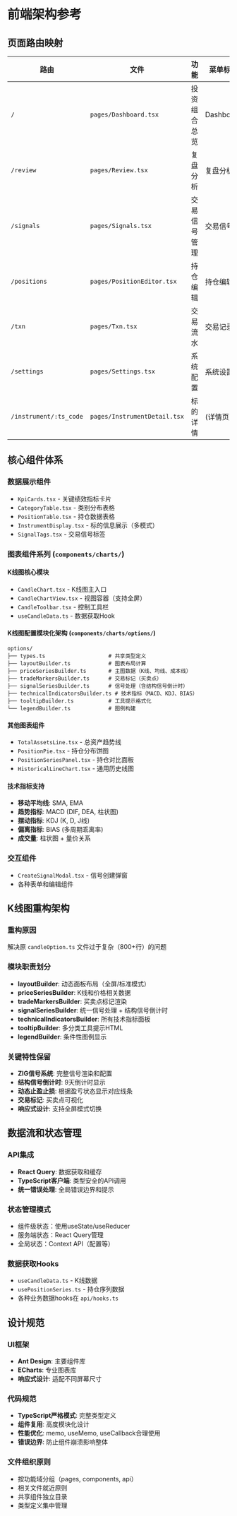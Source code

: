 # 前端架构参考

## 页面路由映射
| 路由 | 文件 | 功能 | 菜单标题 |
|-----|------|------|---------|
| `/` | `pages/Dashboard.tsx` | 投资组合总览 | Dashboard |
| `/review` | `pages/Review.tsx` | 复盘分析 | 复盘分析 |
| `/signals` | `pages/Signals.tsx` | 交易信号管理 | 交易信号 |
| `/positions` | `pages/PositionEditor.tsx` | 持仓编辑 | 持仓编辑 |
| `/txn` | `pages/Txn.tsx` | 交易流水 | 交易记录 |
| `/settings` | `pages/Settings.tsx` | 系统配置 | 系统设置 |
| `/instrument/:ts_code` | `pages/InstrumentDetail.tsx` | 标的详情 | (详情页) |

## 核心组件体系

### 数据展示组件
- `KpiCards.tsx` - 关键绩效指标卡片
- `CategoryTable.tsx` - 类别分布表格
- `PositionTable.tsx` - 持仓数据表格
- `InstrumentDisplay.tsx` - 标的信息展示（多模式）
- `SignalTags.tsx` - 交易信号标签

### 图表组件系列 (`components/charts/`)

#### K线图核心模块
- `CandleChart.tsx` - K线图主入口
- `CandleChartView.tsx` - 视图容器（支持全屏）
- `CandleToolbar.tsx` - 控制工具栏
- `useCandleData.ts` - 数据获取Hook

#### K线图配置模块化架构 (`components/charts/options/`)
```
options/
├── types.ts                    # 共享类型定义
├── layoutBuilder.ts            # 图表布局计算  
├── priceSeriesBuilder.ts       # 主图数据（K线、均线、成本线）
├── tradeMarkersBuilder.ts      # 交易标记（买卖点）
├── signalSeriesBuilder.ts      # 信号处理（含结构信号倒计时）
├── technicalIndicatorsBuilder.ts # 技术指标（MACD、KDJ、BIAS）
├── tooltipBuilder.ts           # 工具提示格式化
└── legendBuilder.ts            # 图例构建
```

#### 其他图表组件
- `TotalAssetsLine.tsx` - 总资产趋势线
- `PositionPie.tsx` - 持仓分布饼图
- `PositionSeriesPanel.tsx` - 持仓对比面板
- `HistoricalLineChart.tsx` - 通用历史线图

#### 技术指标支持
- **移动平均线**: SMA, EMA
- **趋势指标**: MACD (DIF, DEA, 柱状图)
- **摆动指标**: KDJ (K, D, J线)
- **偏离指标**: BIAS (多周期乖离率)
- **成交量**: 柱状图 + 量价关系

### 交互组件
- `CreateSignalModal.tsx` - 信号创建弹窗
- 各种表单和编辑组件

## K线图重构架构

### 重构原因
解决原 `candleOption.ts` 文件过于复杂（800+行）的问题

### 模块职责划分
- **layoutBuilder**: 动态面板布局（全屏/标准模式）
- **priceSeriesBuilder**: K线和价格相关数据
- **tradeMarkersBuilder**: 买卖点标记渲染
- **signalSeriesBuilder**: 统一信号处理 + 结构信号倒计时
- **technicalIndicatorsBuilder**: 所有技术指标面板
- **tooltipBuilder**: 多分类工具提示HTML
- **legendBuilder**: 条件性图例显示

### 关键特性保留
- **ZIG信号系统**: 完整信号渲染和配置
- **结构信号倒计时**: 9天倒计时显示
- **动态止盈止损**: 根据盈亏状态显示对应线条
- **交易标记**: 买卖点可视化
- **响应式设计**: 支持全屏模式切换

## 数据流和状态管理

### API集成
- **React Query**: 数据获取和缓存
- **TypeScript客户端**: 类型安全的API调用
- **统一错误处理**: 全局错误边界和提示

### 状态管理模式
- 组件级状态：使用useState/useReducer
- 服务端状态：React Query管理
- 全局状态：Context API（配置等）

### 数据获取Hooks
- `useCandleData.ts` - K线数据
- `usePositionSeries.ts` - 持仓序列数据
- 各种业务数据hooks在 `api/hooks.ts`

## 设计规范

### UI框架
- **Ant Design**: 主要组件库
- **ECharts**: 专业图表库
- **响应式设计**: 适配不同屏幕尺寸

### 代码规范  
- **TypeScript严格模式**: 完整类型定义
- **组件复用**: 高度模块化设计
- **性能优化**: memo, useMemo, useCallback合理使用
- **错误边界**: 防止组件崩溃影响整体

### 文件组织原则
- 按功能域分组（pages, components, api）
- 相关文件就近原则
- 共享组件独立目录
- 类型定义集中管理